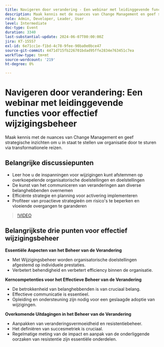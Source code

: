 ```yaml
---
title: Navigeren door verandering - Een webinar met leidinggevende functies voor effectief wijzigingsbeheer
description: Maak kennis met de nuances van Change Management en geef strategische inzichten om u in staat te stellen uw organisatie door te sturen via transformationele reizen.Belangrijkste discussiepunten - Leer hoe u de inspanningen voor wijzigingen kunt afstemmen op overkoepelende organisatorische doelstellingen en doelstellingen Stramien in de kunst van het communiceren van wijzigingen naar verschillende belanghebbenden Efficiënte enablement-strategie implementeren en proactieve strategieën voor het beperken van risico's en het garanderen van soepele overgangen
role: Admin, Developer, Leader, User
level: Intermediate
doc-type: Event
duration: 3340
last-substantial-update: 2024-06-07T00:00:00Z
jira: KT-15557
exl-id: 6e71cc1e-f1bd-4c78-9fee-90ba0e0bce47
source-git-commit: 4471d715fb226701bdad95ffe2834e763451c7ea
workflow-type: tm+mt
source-wordcount: '219'
ht-degree: 0%

---
```


# Navigeren door verandering: Een webinar met leidinggevende functies voor effectief wijzigingsbeheer

Maak kennis met de nuances van Change Management en geef strategische inzichten om u in staat te stellen uw organisatie door te sturen via transformationele reizen.

## Belangrijke discussiepunten

* Leer hoe u de inspanningen voor wijzigingen kunt afstemmen op overkoepelende organisatorische doelstellingen en doelstellingen
* De kunst van het communiceren van veranderingen aan diverse belanghebbenden overnemen
* Efficiënte strategie en planning voor activering implementeren
* Profiteer van proactieve strategieën om risico&#39;s te beperken en vloeiende overgangen te garanderen

>[!VIDEO](https://video.tv.adobe.com/v/3429286/?learn=on)

## Belangrijkste drie punten voor effectief wijzigingsbeheer

**Essentiële Aspecten van het Beheer van de Verandering**

* Met Wijzigingsbeheer worden organisatorische doelstellingen afgestemd op individuele prestaties.
* Verbetert behendigheid en verbetert efficiency binnen de organisatie.

**Kerncompetenties voor het Effectieve Beheer van de Verandering**

* De betrokkenheid van belanghebbenden is van cruciaal belang.
* Effectieve communicatie is essentieel.
* Opleiding en ondersteuning zijn nodig voor een geslaagde adoptie van wijzigingen.

**Overkomende Uitdagingen in het Beheer van de Verandering**

* Aanpakken van veranderingsvermoeidheid en resistentiebeheer.
* Het definiëren van succesmetriek is cruciaal.
* Regelmatige meting van de impact en aanpak van de onderliggende oorzaken van resistentie zijn essentiële onderdelen.
